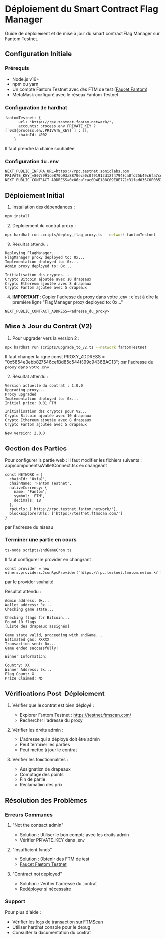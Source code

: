 # Déploiement du Smart Contract Flag Manager

Guide de déploiement et de mise à jour du smart contract Flag Manager sur Fantom Testnet.

## Configuration Initiale

### Prérequis
- Node.js v16+
- npm ou yarn
- Un compte Fantom Testnet avec des FTM de test ([Faucet Fantom](https://faucet.fantom.network/))
- MetaMask configuré avec le réseau Fantom Testnet

### Configuration de hardhat

```
fantomTestnet: {
      url: "https://rpc.testnet.fantom.network/",
      accounts: process.env.PRIVATE_KEY ? [`0x${process.env.PRIVATE_KEY}`] : [],
      chainId: 4002
    }
```
Il faut prendre la chaine souhaitée

### Configuration du .env
```env
NEXT_PUBLIC_INFURA_URL=https://rpc.testnet.soniclabs.com
PRIVATE_KEY_=8075991ce870b93a8870eca0c0f91913d12f47948ca0fd25b49c6fa7cdbeee8b
NEXT_PUBLIC_CONTRACT_ADDRESS=0x06caFcac0D4E188C09E8E722c31fad036C6F0353
```

## Déploiement Initial

1. Installation des dépendances :
```bash
npm install
```

2. Déploiement du contrat proxy :
```bash
npx hardhat run scripts/deploy_flag_proxy.ts --network fantomTestnet
```

3. Résultat attendu :
```
Deploying FlagManager...
FlagManager proxy deployed to: 0x...
Implementation deployed to: 0x...
Admin proxy deployed to: 0x...

Initialisation des cryptos...
Crypto Bitcoin ajoutée avec 10 drapeaux
Crypto Ethereum ajoutée avec 8 drapeaux
Crypto Fantom ajoutée avec 5 drapeaux
```

4. **IMPORTANT** : Copier l'adresse du proxy dans votre .env : 
c'est à dire la première ligne "FlagManager proxy deployed to: 0x..."
```env
NEXT_PUBLIC_CONTRACT_ADDRESS=<adresse_du_proxy>
```

## Mise à Jour du Contrat (V2)

1. Pour upgrader vers la version 2 :
```bash
npx hardhat run scripts/upgrade_to_v2.ts --network fantomTestnet
```
Il faut changer la ligne  const PROXY_ADDRESS = "0x5854e3ebb827546cefBd85c544f899c9436BAC13";  par l'adresse du proxy dans votre .env .

2. Résultat attendu :
```
Version actuelle du contrat : 1.0.0
Upgrading proxy...
Proxy upgraded
Implementation deployed to: 0x...
Initial price: 0.01 FTM

Initialisation des cryptos pour V2...
Crypto Bitcoin ajoutée avec 10 drapeaux
Crypto Ethereum ajoutée avec 8 drapeaux
Crypto Fantom ajoutée avec 5 drapeaux

New version: 2.0.0
```

## Gestion des Parties

Pour configurer la partie web :
Il faut modifier les fichiers suivants : 
app\components\WalletConnect.tsx en changeant 
```
const NETWORK = {
  chainId: '0xfa2',
  chainName: 'Fantom Testnet',
  nativeCurrency: {
    name: 'Fantom',
    symbol: 'FTM',
    decimals: 18
  },
  rpcUrls: ['https://rpc.testnet.fantom.network/'],
  blockExplorerUrls: ['https://testnet.ftmscan.com/']
}
```
par l'adresse du réseau

### Terminer une partie en cours
```bash
ts-node scripts/endGameCron.ts
```

Il faut configurer le provider en changeant 
```
const provider = new ethers.providers.JsonRpcProvider('https://rpc.testnet.fantom.network/');
```
par le provider souhaité

Résultat attendu :
```
Admin address: 0x...
Wallet address: 0x...
Checking game state...

Checking flags for Bitcoin...
Found 10 flags
[Liste des drapeaux assignés]

Game state valid, proceeding with endGame...
Estimated gas: XXXXX
Transaction sent: 0x...
Game ended successfully!

Winner Information:
-------------------
Country: XX
Winner Address: 0x...
Flag Count: X
Prize Claimed: No
```

## Vérifications Post-Déploiement

1. Vérifier que le contrat est bien déployé :
   - Explorer Fantom Testnet : https://testnet.ftmscan.com/
   - Rechercher l'adresse du proxy

2. Vérifier les droits admin :
   - L'adresse qui a déployé doit être admin
   - Peut terminer les parties
   - Peut mettre à jour le contrat

3. Vérifier les fonctionnalités :
   - Assignation de drapeaux
   - Comptage des points
   - Fin de partie
   - Réclamation des prix

## Résolution des Problèmes

### Erreurs Communes

1. "Not the contract admin"
   - Solution : Utiliser le bon compte avec les droits admin
   - Vérifier PRIVATE_KEY dans .env

2. "Insufficient funds"
   - Solution : Obtenir des FTM de test
   - [Faucet Fantom Testnet](https://faucet.fantom.network/)

3. "Contract not deployed"
   - Solution : Vérifier l'adresse du contrat
   - Redéployer si nécessaire

### Support

Pour plus d'aide :
- Vérifier les logs de transaction sur [FTMScan](https://testnet.ftmscan.com/)
- Utiliser hardhat console pour le debug
- Consulter la documentation du contrat 